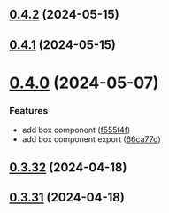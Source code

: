 ## [0.4.2](https://github.com/alancleyton/awesome-ui/compare/v0.4.1...v0.4.2) (2024-05-15)



## [0.4.1](https://github.com/alancleyton/awesome-ui/compare/v0.4.0...v0.4.1) (2024-05-15)



# [0.4.0](https://github.com/alancleyton/awesome-ui/compare/v0.3.32...v0.4.0) (2024-05-07)


### Features

* add box component ([f555f4f](https://github.com/alancleyton/awesome-ui/commit/f555f4f92b868757ad62cf32e783cdec5fdb4a2c))
* add box component export ([66ca77d](https://github.com/alancleyton/awesome-ui/commit/66ca77d4eedcf19940aff9e4d53e5589906d62b5))



## [0.3.32](https://github.com/alancleyton/awesome-ui/compare/v0.3.31...v0.3.32) (2024-04-18)



## [0.3.31](https://github.com/alancleyton/awesome-ui/compare/v0.3.30...v0.3.31) (2024-04-18)




